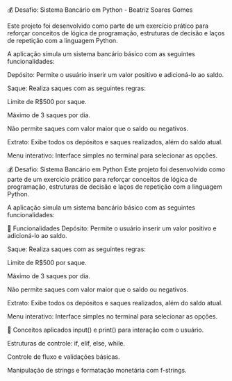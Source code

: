 💰 Desafio: Sistema Bancário em Python - Beatriz Soares Gomes

Este projeto foi desenvolvido como parte de um exercício prático para reforçar conceitos de lógica de programação, estruturas de decisão e laços de repetição com a linguagem Python.

A aplicação simula um sistema bancário básico com as seguintes funcionalidades:

Depósito: Permite o usuário inserir um valor positivo e adicioná-lo ao saldo.

Saque: Realiza saques com as seguintes regras:

Limite de R$500 por saque.

Máximo de 3 saques por dia.

Não permite saques com valor maior que o saldo ou negativos.

Extrato: Exibe todos os depósitos e saques realizados, além do saldo atual.

Menu interativo: Interface simples no terminal para selecionar as opções.

 💰 Desafio: Sistema Bancário em Python
Este projeto foi desenvolvido como parte de um exercício prático para reforçar conceitos de lógica de programação, estruturas de decisão e laços de repetição com a linguagem Python.

A aplicação simula um sistema bancário básico com as seguintes funcionalidades:

🔧 Funcionalidades
Depósito: Permite o usuário inserir um valor positivo e adicioná-lo ao saldo.

Saque: Realiza saques com as seguintes regras:

Limite de R$500 por saque.

Máximo de 3 saques por dia.

Não permite saques com valor maior que o saldo ou negativos.

Extrato: Exibe todos os depósitos e saques realizados, além do saldo atual.

Menu interativo: Interface simples no terminal para selecionar as opções.

🧠 Conceitos aplicados
input() e print() para interação com o usuário.

Estruturas de controle: if, elif, else, while.

Controle de fluxo e validações básicas.

Manipulação de strings e formatação monetária com f-strings.
